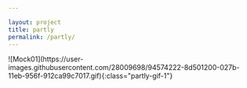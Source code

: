 ```yaml
---

layout: project
title: partly
permalink: /partly/
---
```


<span class="project-wrap">
  <span class="page-content">
  <span class="page" id="page1">
     <span class="partly-gif" id="partly-gif-1-container">
     ![Mock01](https://user-images.githubusercontent.com/28009698/94574222-8d501200-027b-11eb-956f-912ca99c7017.gif){:class="partly-gif-1"}
     </span>
    </span>
 </span>
</span>


<!--
layout: project
title: partly
permalink: /partly/
<--->

<!-- <span class="blog-wrap">
  <span class="page" id="page1">
      <span class="partly-text-1">
        hi hi hi
      </span>
      <span class="partly-gif-1">
        ![Mock01](https://user-images.githubusercontent.com/28009698/94574222-8d501200-027b-11eb-956f-912ca99c7017.gif)
      </span>
  </span>
  <span class="page" id="page2">

  </span>
  <span class="page" id="page3">
  <span class="page" id="page2">
  </span>
  </span>
</span> -->
<!--
<span class="blog-wrap">
  <span class="page">
  <span class="page" id="page1">
     <span class="partly-gif" id="partly-gif-1">
     </span>
     </span>
  </span>
</span> -->
